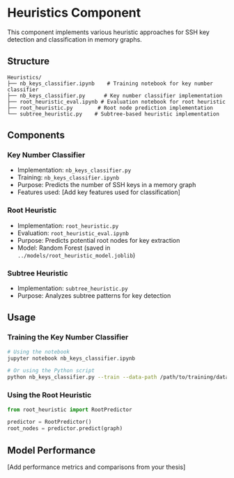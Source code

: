 # Heuristics Component

This component implements various heuristic approaches for SSH key detection and classification in memory graphs.

## Structure

```
Heuristics/
├── nb_keys_classifier.ipynb    # Training notebook for key number classifier
├── nb_keys_classifier.py      # Key number classifier implementation
├── root_heuristic_eval.ipynb # Evaluation notebook for root heuristic
├── root_heuristic.py        # Root node prediction implementation
└── subtree_heuristic.py    # Subtree-based heuristic implementation
```

## Components

### Key Number Classifier
- Implementation: `nb_keys_classifier.py`
- Training: `nb_keys_classifier.ipynb`
- Purpose: Predicts the number of SSH keys in a memory graph
- Features used: [Add key features used for classification]

### Root Heuristic
- Implementation: `root_heuristic.py`
- Evaluation: `root_heuristic_eval.ipynb`
- Purpose: Predicts potential root nodes for key extraction
- Model: Random Forest (saved in `../models/root_heuristic_model.joblib`)

### Subtree Heuristic
- Implementation: `subtree_heuristic.py`
- Purpose: Analyzes subtree patterns for key detection

## Usage

### Training the Key Number Classifier

```bash
# Using the notebook
jupyter notebook nb_keys_classifier.ipynb

# Or using the Python script
python nb_keys_classifier.py --train --data-path /path/to/training/data
```

### Using the Root Heuristic

```python
from root_heuristic import RootPredictor

predictor = RootPredictor()
root_nodes = predictor.predict(graph)
```

## Model Performance

[Add performance metrics and comparisons from your thesis]
